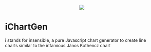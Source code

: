 <p align="center">
  <a href="https://softwaremetric-database.com/dashboard/branches?branchId=992"><img src="https://softwaremetric-database.com/api/timeline/Sleeper9_KChartGen/develop"/></a>
</p>

iChartGen
=========

i stands for insensible, a pure Javascript chart generator to create line charts similar to the infamious János Kothencz chart
